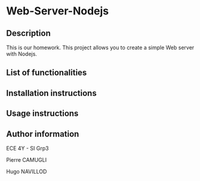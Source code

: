 # Web-Server-Nodejs

## Description
This is our homework. This project allows you to create a simple Web server with Nodejs. 

## List of functionalities

## Installation instructions

## Usage instructions

## Author information
ECE 4Y - SI Grp3

Pierre CAMUGLI

Hugo NAVILLOD
